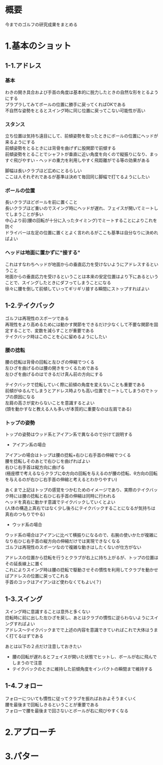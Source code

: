 # 概要
今までのゴルフの研究成果をまとめる

# 1.基本のショット
## 1-1.アドレス
### 基本
わきの開き具合および手首の角度は基本的に脱力したときの自然な形をとるようにする  
プラプラしてみてボールの位置に勝手に戻ってくればOKである  
不自然な姿勢をとるとスイング時に同じ位置に戻ってこない可能性が高い  

### スタンス
立ち位置は気持ち遠目にして、前傾姿勢を取ったときにボールの位置にヘッドが来るようにする  
前傾姿勢をとるときには背骨を曲げずに股関節で前傾する  
前傾姿勢をとることでシャフトが垂直に近い角度を向くので縦振りになり、まっすぐ飛びやすい・ヘッドの重力を利用しやすく飛距離がでる等の効果がある  

脚幅は長いクラブほど広めにとるらしい  
ここは人それぞれであるが基準は決めて毎回同じ脚幅で打てるようにしたい  

### ボールの位置
長いクラブほどボールを前に置くこと  
長いクラブほど重いのでスイング時にヘッドが遅れ、フェイスが開いてミートしてしまうことが多い  
中心より前(腰の回転が十分に入ったタイミング)でミートすることによりこれを防ぐ  
ドライバーは左足の位置に置くとよく言われるがここも基準は自分なりに決めればよい  

### ヘッドは地面に置かずに"接する"
これはすなわちヘッドが地面からの垂直応力を受けないようにアドレスするということ  
地面からの垂直応力を受けるということは本来の安定位置はより下にあるということで、スイングしたときにダフってしまうことになる  
徐々に腰を倒して前傾していってギリギリ接する瞬間にストップすればよい  

## 1-2.テイクバック
ゴルフは再現性のスポーツである  
再現性をより高めるためには動かす関節をできるだけ少なくして不要な関節を固定することで、変数を減らすことが重要である  
テイクバック時はこのことを心に留めるようにしたい  

### 腰の捻転
腰の捻転は背骨の回転と左ひざの伸縮でつくる  
左ひざを曲げるのは腰の開きをつくるためである  
左ひざを曲げるのはできるだけ真ん前の方向にする  

テイクバックで捻転していく際に前傾の角度を変えないことも重要である  
前傾がゆるんでしまうとアドレス時よりも高い位置でミートしてしまうのでトップの原因になる  
左肩の高さが変わらないことを意識するとよい  
(頭を動かすなと教える人も多いが本質的に重要なのは左肩である)  

### トップの姿勢
トップの姿勢はウッド系とアイアン系で異なるので分けて説明する  

* アイアン系の場合  

アイアンの場合はトップは腰の捻転+右ひじ右手首の伸縮でつくる  
腰を捻転しそのあとで右ひじを曲げればよい  
右ひじ右手首は縦方向に曲げる  
(極座標で考えるならクラブにΦ方向の回転を与えるのが腰の捻転、θ方向の回転を与えるのが右ひじ右手首の伸縮と考えるとわかりやすい)  

あくまで上記はトップの感覚をつかむためのイメージであり、実際のテイクバック時には腰の捻転と右ひじ右手首の伸縮は同時に行われる  
ヘッドを真右に動かす意識でテイクバックしていくとよい  
(人体の構造上真右ではなく少し後ろにテイクバックすることになるが気持ちは真右のつもりでやる)  

* ウッド系の場合  

ウッド系の場合はアイアンに比べて横振りになるので、右腕の使いかたが複雑になり右ひじ右手首の縦方向の伸縮だけでは実現できなくなる  
ゴルフは再現性のスポーツなので複雑な動きはしたくないが仕方がない  

アドレスの位置から捻転を行うとクラブが右上に持ち上がるが、トップの位置はその延長線上に置く  
これによりスイング時は腰の捻転で駆動させその慣性を利用してクラブを動かせばアドレスの位置に戻ってこれる  
手首のコックはアイアンほど使わなくてもよい(？)  

## 1-3.スイング
スイング時に意識することは意外と多くない  
捻転時に前に出した左ひざを戻し、あとはクラブの慣性に逆らわないようにスイングすればよい  
アドレス～テイクバックまでで上述の内容を意識できていればこれで大体はうまく打てるはずである  

あとは以下の２点だけ注意しておきたい  
* 腰の回転が遅れるとフェイスが開いた状態でヒットし、ボールが右に飛んでしまうので注意  
* テイクバックのときに維持した前傾角度をインパクトの瞬間まで維持する  

## 1-4.フォロー
フォローについても慣性に従ってクラブを振ればおおよそうまくいく  
腰を最後まで回転しきるということが重要である  
フォローで腰を最後まで回さないとボールが右に飛びやすくなる  

# 2.アプローチ
# 3.パター
